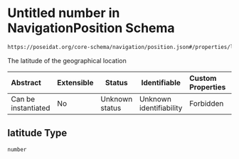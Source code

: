 # Untitled number in NavigationPosition Schema

```txt
https://poseidat.org/core-schema/navigation/position.json#/properties/latitude
```

The latitude of the geographical location


| Abstract            | Extensible | Status         | Identifiable            | Custom Properties | Additional Properties | Access Restrictions | Defined In                                                                       |
| :------------------ | ---------- | -------------- | ----------------------- | :---------------- | --------------------- | ------------------- | -------------------------------------------------------------------------------- |
| Can be instantiated | No         | Unknown status | Unknown identifiability | Forbidden         | Allowed               | none                | [position.json\*](schemas/entry/navigation/position.json "open original schema") |

## latitude Type

`number`
